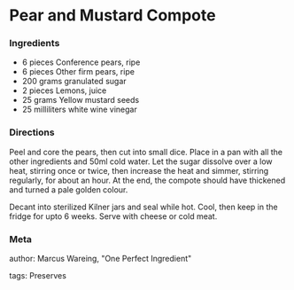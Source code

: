 # Pear and Mustard Compote

### Ingredients
 * 6 pieces Conference pears, ripe
 * 6 pieces Other firm pears, ripe
 * 200 grams granulated sugar
 * 2 pieces Lemons, juice
 * 25 grams Yellow mustard seeds
 * 25 milliliters white wine vinegar

### Directions

Peel and core the pears, then cut into small dice.  Place in a pan with all the other ingredients and 50ml cold water.  Let the sugar dissolve over a low heat, stirring once or twice, then increase the heat and simmer, stirring regularly, for about an hour.  At the end, the compote should have thickened and turned a pale golden colour.

Decant into sterilized Kilner jars and seal while hot.  Cool, then keep in the fridge for upto 6 weeks.  Serve with cheese or cold meat.

### Meta
author: Marcus Wareing, "One Perfect Ingredient"

tags: Preserves

